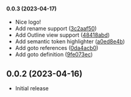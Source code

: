 #### 0.0.3 (2023-04-17)

-   Nice logo!
-   Add rename support ([3c2aaf50](https://github.com/fjakobs/jslox/commit/3c2aaf50ed8c7aed5497db0a64689a00dfcb6e7b))
-   Add Outline view support ([48418abd](https://github.com/fjakobs/jslox/commit/48418abdaf9f80c620c899e26c98e3b9997fae25))
-   Add semantic token highlighter ([a0ed8e4b](https://github.com/fjakobs/jslox/commit/a0ed8e4b212630089474166341eb6280a4724d4e))
-   Add goto references ([0da4acb0](https://github.com/fjakobs/jslox/commit/0da4acb0c8a99f971eb048825af3b2a24273a29a))
-   Add goto definition ([9fe073ec](https://github.com/fjakobs/jslox/commit/9fe073ec571c15b1bc43f970e9c206c608254c21))

## 0.0.2 (2023-04-16)

-   Initial release
